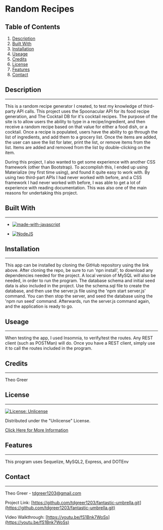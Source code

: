 # Random Recipes

## Table of Contents
1. [Description](#description)
2. [Built With](#built-with)
3. [Installation](#installation)
4. [Useage](#useage)
5. [Credits](#credits)
6. [License](#license)
7. [Features](#features)
8. [Contact](#contact)

## Description
------
This is a random recipe generator I created, to test my knowledge of third-party API calls. This project uses the Spoonacular API for its food recipe generation, and The Cocktail DB for it's cocktail recipes. The purpose of the site is to allow users the ability to type in a recipe/ingredient, and then receive a random recipe based on that value for either a food dish, or a cocktail. Once a recipe is populated, users have the ability to go through the list of ingredients, and add them to a grocery list. Once the items are added, the user can save the list for later, print the list, or remove items from the list. Items are added and removed from the list by double-clicking on the item. 

During this project, I also wanted to get some experience with another CSS framework (other than Bootstrap). To accomplish this, I ended up using Materialize (my first time using), and found it quite easy to work with. By using two third-part APIs I had never worked with before, and a CSS framework I had never worked with before, I was able to get a lot of experience with reading documentation. This was also one of the main reasons for undertaking this project. 





## Built With
------
* [![made-with-javascript](https://img.shields.io/badge/Made%20with-JavaScript-1f425f.svg)](https://www.javascript.com)

* [![NodeJS](https://img.shields.io/badge/node.js-6DA55F?style=for-the-badge&logo=node.js&logoColor=white)](https://nodejs.org/en/about/)




## Installation
------
This app can be installed by cloning the GitHub repository using the link above. After cloning the repo, be sure to run 'npn install',  to download any dependencies needed for the project. A local version of MySQL will also be needed, in order to run the program. The database schema and initial seed data is also included in the project. Use the schema.sql file to create the database, and then use the server.js file using the 'npm start server.js' command. You can then stop the server, and seed the database using the 'npm run seed' command. Afterwards, run the server.js command again, and the application is ready to go.



## Useage
------
When testing the app, I used Insomnia, to verify/test the routes. Any REST client (such as POSTMan) will do. Once you have a REST client, simply use it to call the routes included in the program.



## Credits
------
Theo Greer



## License
---
[![License: Unlicense](https://img.shields.io/badge/license-Unlicense-blue.svg)](http://unlicense.org/)


Distributed under the "Unlicense" License.

[Click Here for More Information](http://unlicense.org/)



## Features
------
This program uses Sequelize, MySQL2, Express, and DOTEnv







## Contact
------
Theo Greer - tdgreer1203@gmail.com

Project Link: [https://github.com/tdgreer1203/fantastic-umbrella.git](https://github.com/tdgreer1203/fantastic-umbrella.git)

Video Walkthrough: [https://youtu.be/fS1Bnk7WoSs](https://youtu.be/fS1Bnk7WoSs)
